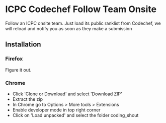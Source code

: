 # ICPC Codechef Follow Team Onsite 
Follow an ICPC onsite team. Just load its public ranklist from Codechef, we will reload and notify you as soon as they make a submission

## Installation

### Firefox

Figure it out.


### Chrome

* Click 'Clone or Download' and select 'Download ZIP'
* Extract the zip
* In Chrome go to Options > More tools > Extensions
* Enable developer mode in top right corner
* Click on 'Load unpacked' and select the folder coding_shout
